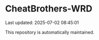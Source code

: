 # CheatBrothers-WRD

Last updated: 2025-07-02 08:45:01

This repository is automatically maintained.
